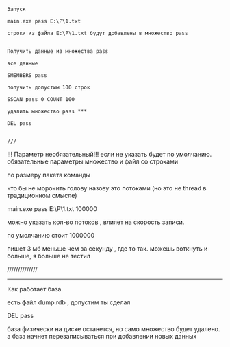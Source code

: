     Запуск

    main.exe pass E:\P\1.txt

    строки из файла E:\P\1.txt будут добавлены в множество pass


    Получить данные из множества pass

    все данные

    SMEMBERS pass

    получить допустим 100 строк

    SSCAN pass 0 COUNT 100

    удалить множество pass ***

    DEL pass


    ///
!!! Параметр необязательный!!! если не указать будет по умолчанию. обязательные параметры множество и файл со строками

по размеру пакета команды

что бы не морочить голову назову это потоками (но это не thread в традиционном смысле)

main.exe pass E:\P\1.txt 100000

можно указать кол-во потоков , влияет на скорость записи.

по умолчанию стоит 1000000

пишет 3 мб меньше чем за секунду , где то так. можешь воткнуть и больше, я больше не тестил 


//////////////

***

Как работает база. 

есть файл dump.rdb , допустим ты сделал 

DEL pass

база физически на диске останется, но само множество будет удалено. а база начнет перезаписываться при добавлении новых данных